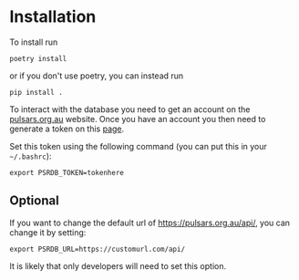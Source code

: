 # Installation

To install run
```
poetry install
```
or if you don't use poetry, you can instead run

```
pip install .
```

To interact with the database you need to get an account on the [pulsars.org.au](https://pulsars.org.au) website.
Once you have an account you then need to generate a token on this [page](https://pulsars.org.au/token_generate/).

Set this token using the following command (you can put this in your `~/.bashrc`):
```
export PSRDB_TOKEN=tokenhere
```

## Optional

If you want to change the default url of https://pulsars.org.au/api/, you can change it by setting:

```
export PSRDB_URL=https://customurl.com/api/
```

It is likely that only developers will need to set this option.